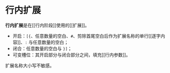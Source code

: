 # 行内扩展

**行内扩展**是在[[行内阶段]]使用的[[扩展]]。

- 开启：`[{`、任意数量的空白、`#`、剪除首尾空白后作为扩展<wbr />
  名称的单行[[逐字内容]]、`:` 与任意数量的空白；
- 闭合：任意数量的空白与 `}]`；
- 可变槽位：其开启部分与闭合部分之间，填充[[行内参数]]。

扩展名称大小写不敏感。
